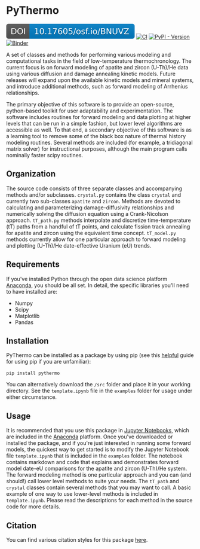 # PyThermo

[![DOI](osf_io_BNUVZ.svg)](https://doi.org/10.17605/OSF.IO/BNUVZ)
[![CI][ci-img]][ci-url]
[![PyPI - Version][pypi-img]][pypi-url]
[![Binder](https://mybinder.org/badge_logo.svg)](https://mybinder.org/v2/gh/OpenThermochronology/PyThermo/HEAD?urlpath=https%3A%2F%2Fgithub.com%2FOpenThermochronology%2FPyThermo%2Fblob%2Fmain%2Fexamples%2Ftemplate.ipynb)


A set of classes and methods for performing various modeling and computational tasks in the field of low-temperature thermochronology. The current focus is on forward modeling of apatite and zircon (U-Th)/He data using various diffusion and damage annealing kinetic models. Future releases will expand upon the available kinetic models and mineral systems, and introduce additional methods, such as forward modeling of Arrhenius relationships.

The primary objective of this software is to provide an open-source, python-based toolkit for user adaptability and experimentation. The software includes routines for forward modeling and data plotting at higher levels that can be run in a simple fashion, but lower level algorithms are accessible as well. To that end, a secondary objective of this software is as a learning tool to remove some of the black box nature of thermal history modeling routines. Several methods are included (for example, a tridiagonal matrix solver) for instructional purposes, although the main program calls nominally faster scipy routines.

## Organization

The source code consists of three separate classes and accompanying methods and/or subclasses. `crystal.py` contains the class `crystal` and currently two sub-classes `apatite` and `zircon`. Methods are devoted to calculating and parameterizing damage-diffusivity relationships and numerically solving the diffusion equation using a Crank-Nicolson approach. `tT_path.py` methods interpolate and discretize time-temperature (tT) paths from a handful of tT points, and calculate fission track annealing for apatite and zircon using the equivalent time concept. `tT_model.py` methods currently allow for one particular approach to forward modeling and plotting (U-Th)/He date-effective Uranium (eU) trends.

## Requirements

If you've installed Python through the open data science platform [Anaconda](https://www.anaconda.com/download), you should be all set. In detail, the specific libraries you'll need to have installed are:

* Numpy
* Scipy
* Matplotlib
* Pandas

## Installation

PyThermo can be installed as a package by using pip (see this [helpful](https://packaging.python.org/en/latest/tutorials/installing-packages/) guide for using pip if you are unfamiliar):

```python-repl
pip install pythermo
```

 You can alternatively download the `/src` folder and place it in your working directory. See the `template.ipynb` file in the `examples` folder for usage under either circumstance.

## Usage

It is recommended that you use this package in [Jupyter Notebooks](https://jupyter.org), which are included in the [Anaconda](https://www.anaconda.com/download) platform. Once you've downloaded or installed the package, and if you're just interested in running some forward models, the quickest way to get started is to modify the Jupyter Notebook file `template.ipynb` that is included in the `examples` folder. The notebook contains markdown and code that explains and demonstrates forward model date-eU comparisons for the apatite and zircon (U-Th)/He system. The forward modeling method is one particular approach and you can (and should!) call lower level methods to suite your needs. The `tT_path` and `crystal` classes contain several methods that you may want to call. A basic example of one way to use lower-level methods is included in `template.ipynb`. Please read the descriptions for each method in the source code for more details.

## Citation

You can find various citation styles for this package [here](https://doi.org/10.17605/OSF.IO/BNUVZ).

[ci-img]: https://github.com/OpenThermochronology/PyThermo/actions/workflows/CI.yml/badge.svg?branch=main
[ci-url]: https://github.com/OpenThermochronology/PyThermo/actions/workflows/CI.yml
[pypi-img]: https://img.shields.io/pypi/v/pythermo
[pypi-url]: https://pypi.org/project/pythermo/
